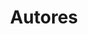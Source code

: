 ---
title: Autores
title_seo: ''
slug: autores
description: Listado de autores
image: ''
draft: false
noindex: true
translationKey: authors
---